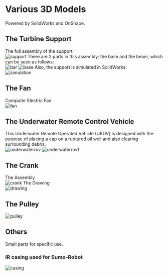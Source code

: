 # Various 3D Models
Powered by SolidWorks and OnShape.

## The Turbine Support
The full assembly of the support:<br />
![support](https://user-images.githubusercontent.com/30231031/39000512-38e55952-43c2-11e8-9d2f-557a848756c8.PNG)
There are 2 parts in this assembly: the base and the beam, which can be seen as follows:<br />
![bar](https://user-images.githubusercontent.com/30231031/39000945-28f6a4be-43c3-11e8-9e1c-7768316f8a6c.PNG)
![base](https://user-images.githubusercontent.com/30231031/39000947-2a7497ba-43c3-11e8-93af-5f232dbb86a7.PNG)
Also, the support is simulated in SolidWorks: <br />
![simulation](https://user-images.githubusercontent.com/30231031/39001164-a90fdd32-43c3-11e8-9517-eddac5433b9d.PNG)

## The Fan 
Computer Electric Fan<br />
![fan](https://user-images.githubusercontent.com/30231031/39676635-3ea61eda-513c-11e8-9d31-0e91c869adad.PNG)

## The Underwater Remote Control Vehicle
This Underwater Remote Operated Vehicle (UROV) is designed with the purpose of placing a
cap on a ruptured oil well and also clearing surrounding debris. <br />
![underwaterrov](https://user-images.githubusercontent.com/30231031/39676713-2ae260ce-513d-11e8-96cc-54cf1e47c1d4.PNG)
![underwaterrov1](https://user-images.githubusercontent.com/30231031/39676714-2aee73fa-513d-11e8-9b5c-8a5eec8264b3.PNG)
## The Crank
The Assembly<br />
![crank](https://user-images.githubusercontent.com/30231031/39676779-08dee424-513e-11e8-8eb5-8649e3e1c223.PNG)
The Drawing<br />
![drawing](https://user-images.githubusercontent.com/30231031/39676780-08e93406-513e-11e8-9096-227bbcb65eef.PNG)

## The Pulley
![pulley](https://user-images.githubusercontent.com/30231031/39676674-b858d056-513c-11e8-9d57-4e02ae0efb33.PNG)
## Others
Small parts for specific use. 
### IR casing used for Sumo-Robot
![casing](https://user-images.githubusercontent.com/30231031/39676753-cc12fe18-513d-11e8-9ee7-6ddb019f52c6.PNG)
